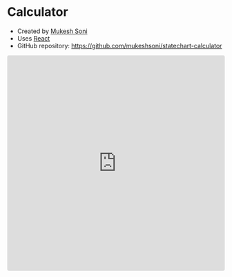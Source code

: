 # Calculator

- Created by [Mukesh Soni](https://github.com/mukeshsoni)
- Uses [React](https://reactjs.org)
- GitHub repository: https://github.com/mukeshsoni/statechart-calculator

<iframe src="https://codesandbox.io/embed/github/mukeshsoni/statechart-calculator/tree/master/?fontsize=14" style="width:100%; height:500px; border:0; border-radius: 4px; overflow:hidden;" sandbox="allow-modals allow-forms allow-popups allow-scripts allow-same-origin"></iframe>
